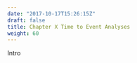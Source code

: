 ```yaml
---
date: "2017-10-17T15:26:15Z"
draft: false
title: Chapter X Time to Event Analyses
weight: 60
---
```


Intro
